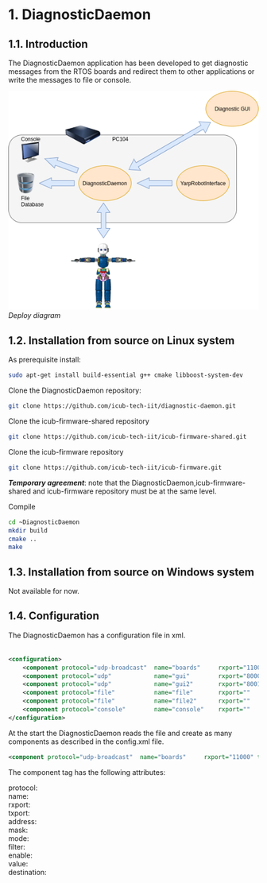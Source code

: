 # 1. DiagnosticDaemon

## 1.1. Introduction

The DiagnosticDaemon application has been developed to get diagnostic messages from the RTOS boards and redirect them to other applications or write the messages to file or console.

![alt text](img/diagnosticarchitecture.png)
*Deploy diagram*


## 1.2. Installation from source on Linux system

As prerequisite install:

```bash
sudo apt-get install build-essential g++ cmake libboost-system-dev
```
Clone the DiagnosticDaemon repository:

```bash
git clone https://github.com/icub-tech-iit/diagnostic-daemon.git
```

Clone the icub-firmware-shared repository
```bash
git clone https://github.com/icub-tech-iit/icub-firmware-shared.git
```

Clone the icub-firmware repository
```bash
git clone https://github.com/icub-tech-iit/icub-firmware.git
```
**<i>Temporary agreement</i>**: note that the DiagnosticDaemon,icub-firmware-shared and icub-firmware
repository must be at the same level.

Compile
```bash
cd ~DiagnosticDaemon
mkdir build
cmake ..
make
```


## 1.3. Installation from source on Windows system

Not available for now.

## 1.4. Configuration

The DiagnosticDaemon has a configuration file in xml.

```xml

<configuration>
    <component protocol="udp-broadcast"  name="boards"     rxport="11000" txport="11000" address="10.0.1.1"   mask="255.255.255.0" mode="copy-raw"    filter="all" enable="true"  value="" destination="file file2 console gui gui2"/>  
    <component protocol="udp"            name="gui"        rxport="8000"  txport="9000"  address="127.0.0.1"  mask=""              mode="copy-raw"    filter="all" enable="true" value="" destination="boards"/>
    <component protocol="udp"            name="gui2"       rxport="8001"  txport="9001"  address="127.0.0.1"  mask=""              mode="copy-raw"    filter="all" enable="true" value="" destination="boards"/>
    <component protocol="file"           name="file"       rxport=""      txport=""      address=""           mask=""              mode="copy-parser" filter="all" enable="true"  value="logger.log" destination=""/>
    <component protocol="file"           name="file2"      rxport=""      txport=""      address=""           mask=""              mode="copy-parser" filter="all" enable="true"  value="logger2.log" destination=""/>
    <component protocol="console"        name="console"    rxport=""      txport=""      address=""           mask=""              mode="copy-parser" filter="all" enable="true"  value="" destination="boards"/>
</configuration>

```
At the start the DiagnosticDaemon reads the file and create as many components as described in the
config.xml file.

```xml
<component protocol="udp-broadcast"  name="boards"     rxport="11000" txport="11000" address="10.0.1.1"   mask="255.255.255.0" mode="copy-raw"    filter="all" enable="true"  value="" destination="file file2 console gui gui2"/>
```

The component tag has the following attributes:

protocol:  
name:  
rxport:  
txport:  
address:  
mask:  
mode:  
filter:  
enable:  
value:  
destination:  


